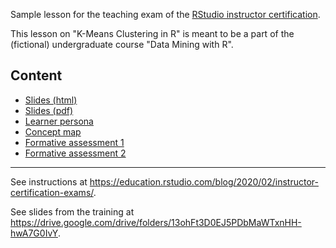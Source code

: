 Sample lesson for the teaching exam of the [RStudio instructor certification](https://education.rstudio.com/trainers/).

This lesson on "K-Means Clustering in R" is meant to be a part of the (fictional) undergraduate course "Data Mining with R". 

## Content

* [Slides (html)](https://unmnn.github.io/sample-lesson-kmeans/slides-kmeans.html)
* [Slides (pdf)](slides-kmeans.pdf)
* [Learner persona](https://unmnn.github.io/sample-lesson-kmeans/slides-kmeans.html#learner-persona)
* [Concept map](https://unmnn.github.io/sample-lesson-kmeans/slides-kmeans.html#concept-map)
* [Formative assessment 1](https://unmnn.github.io/sample-lesson-kmeans/slides-kmeans.html#formative-assessment-1)
* [Formative assessment 2](https://unmnn.github.io/sample-lesson-kmeans/slides-kmeans.html#formative-assessment-2)

---

See instructions at <https://education.rstudio.com/blog/2020/02/instructor-certification-exams/>.

See slides from the training at <https://drive.google.com/drive/folders/13ohFt3D0EJ5PDbMaWTxnHH-hwA7G0IvY>. 

